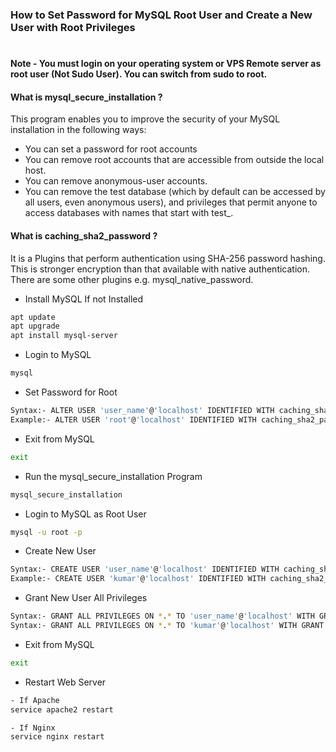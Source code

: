 ### How to Set Password for MySQL Root User and Create a New User with Root Privileges
#
#### Note - You must login on your operating system or VPS Remote server as root user (Not Sudo User). You can switch from sudo to root. 
#### What is mysql_secure_installation ?
This program enables you to improve the security of your MySQL installation in the following ways:
- You can set a password for root accounts
- You can remove root accounts that are accessible from outside the local host.
- You can remove anonymous-user accounts.
- You can remove the test database (which by default can be accessed by all users, even anonymous users), and privileges that permit anyone to access databases with names that start with test_.

#### What is caching_sha2_password ?
It is a Plugins that perform authentication using SHA-256 password hashing. This is stronger encryption than that available with native authentication. There are some other plugins e.g. mysql_native_password.

- Install MySQL If not Installed
```sh
apt update
apt upgrade
apt install mysql-server
```
- Login to MySQL
```sh
mysql
```
- Set Password for Root
```sh
Syntax:- ALTER USER 'user_name'@'localhost' IDENTIFIED WITH caching_sha2_password by 'user_password';
Example:- ALTER USER 'root'@'localhost' IDENTIFIED WITH caching_sha2_password by 'Hello123456#';
```
- Exit from MySQL
```sh
exit
```
- Run the mysql_secure_installation Program
```sh
mysql_secure_installation
```
- Login to MySQL as Root User
```sh
mysql -u root -p
```
- Create New User
```sh
Syntax:- CREATE USER 'user_name'@'localhost' IDENTIFIED WITH caching_sha2_password BY 'user_password';
Example:- CREATE USER 'kumar'@'localhost' IDENTIFIED WITH caching_sha2_password BY 'Hello123456#';
```
- Grant New User All Privileges
```sh
Syntax:- GRANT ALL PRIVILEGES ON *.* TO 'user_name'@'localhost' WITH GRANT OPTION;
Syntax:- GRANT ALL PRIVILEGES ON *.* TO 'kumar'@'localhost' WITH GRANT OPTION;
```
- Exit from MySQL
```sh
exit
```
- Restart Web Server
```sh
- If Apache
service apache2 restart

- If Nginx
service nginx restart
```
